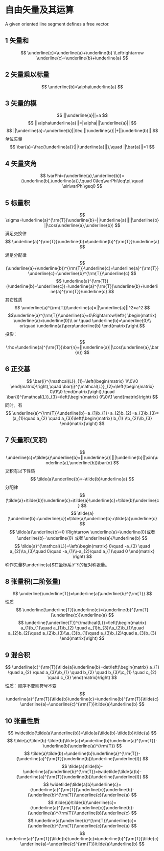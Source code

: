 # 自由矢量及其运算
A given oriented line segment defines a free vector.
## 1 矢量和
$$
\underline{c}=\underline{a}+\underline{b} \Leftrightarrow \underline{c}=\underline{b}+\underline{a}
$$
## 2 矢量乘以标量
$$
\underline{b}=\alpha\underline{a}
$$
## 3 矢量的模
$$
||\underline{a}||=a
$$
$$
||\alpha\underline{a}||=|\alpha|||\underline{a}||
$$
$$
||\underline{a}+\underline{b}||\leq ||\underline{a}||+||\underline{b}||
$$
单位矢量
$$
\bar{a}=\frac{\underline{a}}{||\underline{a}||},\quad ||\bar{a}||=1
$$
## 4 矢量夹角
$$
\varPhi=(\underline{a},\underline{b})=(\underline{b},\underline{a}),\quad 0\leq\varPhi\leq\pi,\quad \sin\varPhi\geq0
$$
## 5 标量积
$$
\sigma=\underline{a}^{\rm{T}}\underline{b}=||\underline{a}||||\underline{b}||\cos(\underline{a},\underline{b})
$$
满足交换律
$$
\underline{a}^{\rm{T}}\underline{b}=\underline{b}^{\rm{T}}\underline{a}
$$
满足分配律
$$
(\underline{a}+\underline{b})^{\rm{T}}\underline{c}=\underline{a}^{\rm{T}}\underline{c}+\underline{b}^{\rm{T}}\underline{c} 
$$
$$
\underline{a}^{\rm{T}}(\underline{b}+\underline{c})=\underline{a}^{\rm{T}}\underline{b}+\underline{a}^{\rm{T}}\underline{c} 
$$
其它性质
$$
\underline{a}^{\rm{T}}\underline{a}=||\underline{a}||^2=a^2
$$
$$\underline{a}^{\rm{T}}\underline{b}=0\Rightarrow\left\{ \begin{matrix}
\underline{a}=\underline{0}\\ or \quad \underline{b}=\underline{0}\\ or\quad \underline{a}\perp\underline{b} 
\end{matrix}\right.$$
投影：
$$
\rho=\underline{a}^{\rm{T}}\bar{n}=||\underline{a}||\cos(\underline{a},\bar{n})
$$
## 6 正交基
$$
\bar{i}^{\mathcal{L}}_{1}=\left(\begin{matrix}
    1\\0\\0
\end{matrix}\right),\quad \bar{i}^{\mathcal{L}}_{2}=\left(\begin{matrix}
    0\\1\\0
\end{matrix}\right),\quad \bar{i}^{\mathcal{L}}_{3}=\left(\begin{matrix}
    0\\0\\1
\end{matrix}\right)
$$
同时，有
$$
\underline{a}^{\rm{T}}\underline{b}=a_{1}b_{1}+a_{2}b_{2}+a_{3}b_{3}=(a_{1}\quad a_{2} \quad a_{3})\left(\begin{matrix}
b_{1} \\b_{2}\\b_{3}
\end{matrix}\right)
$$
## 7 矢量积(叉积)
$$
\underline{c}=\tilde{a}\underline{b}=||\underline{a}||||\underline{b}||\sin(\underline{a},\underline{b})\bar{n}
$$
叉积有以下性质
$$
\tilde{a}\underline{b}=-\tilde{b}\underline{a}
$$
分配律
$$
(\tilde{a}+\tilde{b})\underline{c}=\tilde{a}\underline{c}+\tilde{b}\underline{c}
$$
$$
\tilde{a}(\underline{b}+\underline{c})=\tilde{a}\underline{b}+\tilde{a}\underline{c}
$$
$$
\tilde{a}\underline{b}=0 \Rightarrow \underline{a}=\underline{0}或者 \underline{b}=\underline{0} 或者 \underline{a}//\underline{b}
$$
$$
\tilde{a}^{\mathcal{L}}=\left(\begin{matrix}
0\quad -a_{3} \quad a_{2}\\a_{3}\quad 0\quad -a_{1}\\-a_{2}\quad a_{1}\quad 0 
\end{matrix} \right)
$$
称作矢量$\underline{a}$在坐标系$\mathcal{L}$下的反对称张量。
## 8 张量积(二阶张量)
$$
\underline{\underline{T}}=\underline{a}\underline{b}^{\rm{T}}
$$
性质
$$
\underline{\underline{T}}\underline{c}=(\underline{b}^{\rm{T} }\underline{c})\underline{a}
$$
$$
\underline{\underline{T}}^{\mathcal{L}}=\left(\begin{matrix}
a_{1}b_{1}\quad a_{1}b_{2} \quad a_{1}b_{3}\\a_{2}b_{1}\quad a_{2}b_{2}\quad a_{2}b_{3}\\a_{3}b_{1}\quad a_{3}b_{2}\quad a_{3}b_{3}
\end{matrix}\right)
$$
## 9 混合积
$$
\underline{c}^{\rm{T}}\tilde{a}\underline{b}=det\left(\begin{matrix}
a_{1} \quad a_{2} \quad a_{3}\\b_{1} \quad b_{2} \quad b_{3}\\c_{1} \quad c_{2} \quad c_{3}
\end{matrix}\right)
$$
性质：顺序不变则符号不变
$$
\underline{a}^{\rm{T}}\tilde{b}\underline{c}=\underline{b}^{\rm{T}}\tilde{c}\underline{a}=\underline{c}^{\rm{T}}\tilde{a}\underline{b}
$$
## 10 张量性质
$$
\widetilde{\tilde{a}\underline{b}}=\tilde{a}\tilde{b}-\tilde{b}\tilde{a}
$$
$$
\tilde{a}\tilde{b}-\tilde{b}\tilde{a}=\underline{b}\underline{a}^{\rm{T}}-\underline{b}\underline{a}^{\rm{T}}
$$
$$
\tilde{a}\tilde{b}=\underline{b}\underline{a}^{\rm{T}}-(\underline{a}^{\rm{T}}\underline{b})\underline{\underline{I}}
$$
$$
\tilde{a}\tilde{b}-\underline{a}\underline{b}^{\rm{T}}=\widetilde{\tilde{a}b}-(\underline{a}^{\rm{T}}\underline{b})\underline{\underline{I}}
$$
$$
\widetilde{\tilde{a}b}\underline{c}=(\underline{a}^{\rm{T}}\underline{c})\underline{b}-(\underline{b}^{\rm{T}}\underline{c})\underline{a}
$$
$$
\tilde{a}\tilde{b}\underline{c}=(\underline{a}^{\rm{T}}\underline{c})\underline{b}-(\underline{a}^{\rm{T}}\underline{b})\underline{c}
$$
$$
\underline{a}\underline{b}^{\rm{T}}\underline{c}=(\underline{b}^{\rm{T}}\underline{c})\underline{a}
$$
$$
\underline{a}^{\rm{T}}\tilde{b}\underline{c}=\underline{b}^{\rm{T}}\tilde{c}\underline{a}=\underline{c}^{\rm{T}}\tilde{a}\underline{b}
$$